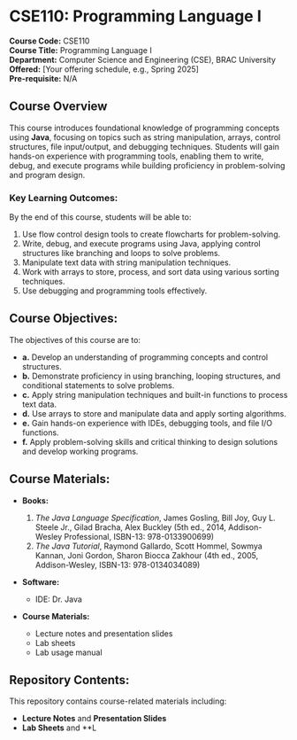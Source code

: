 # CSE110: Programming Language I  
**Course Code:** CSE110  
**Course Title:** Programming Language I  
**Department:** Computer Science and Engineering (CSE), BRAC University  
**Offered:** [Your offering schedule, e.g., Spring 2025]  
**Pre-requisite:** N/A  

## Course Overview  
This course introduces foundational knowledge of programming concepts using **Java**, focusing on topics such as string manipulation, arrays, control structures, file input/output, and debugging techniques. Students will gain hands-on experience with programming tools, enabling them to write, debug, and execute programs while building proficiency in problem-solving and program design.

### Key Learning Outcomes:
By the end of this course, students will be able to:
1. Use flow control design tools to create flowcharts for problem-solving.
2. Write, debug, and execute programs using Java, applying control structures like branching and loops to solve problems.
3. Manipulate text data with string manipulation techniques.
4. Work with arrays to store, process, and sort data using various sorting techniques.
5. Use debugging and programming tools effectively.

## Course Objectives:
The objectives of this course are to:
- **a.** Develop an understanding of programming concepts and control structures.
- **b.** Demonstrate proficiency in using branching, looping structures, and conditional statements to solve problems.
- **c.** Apply string manipulation techniques and built-in functions to process text data.
- **d.** Use arrays to store and manipulate data and apply sorting algorithms.
- **e.** Gain hands-on experience with IDEs, debugging tools, and file I/O functions.
- **f.** Apply problem-solving skills and critical thinking to design solutions and develop working programs.

## Course Materials:
- **Books:**
  1. *The Java Language Specification*, James Gosling, Bill Joy, Guy L. Steele Jr., Gilad Bracha, Alex Buckley (5th ed., 2014, Addison-Wesley Professional, ISBN-13: 978-0133900699)
  2. *The Java Tutorial*, Raymond Gallardo, Scott Hommel, Sowmya Kannan, Joni Gordon, Sharon Biocca Zakhour (4th ed., 2005, Addison-Wesley, ISBN-13: 978-0134034089)
  
- **Software:**  
  - IDE: Dr. Java

- **Course Materials:**  
  - Lecture notes and presentation slides  
  - Lab sheets  
  - Lab usage manual

## Repository Contents:
This repository contains course-related materials including:
- **Lecture Notes** and **Presentation Slides**  
- **Lab Sheets** and **L

